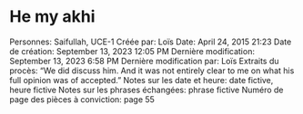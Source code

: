 # He my akhi

Personnes: Saifullah, UCE-1
Créée par: Loïs
Date: April 24, 2015 21:23
Date de création: September 13, 2023 12:05 PM
Dernière modification: September 13, 2023 6:58 PM
Dernière modification par: Loïs
Extraits du procès: “We did discuss him. And it was not entirely clear to me on what his full opinion was of accepted.”
Notes sur les date et heure: date fictive, heure fictive
Notes sur les phrases échangées: phrase fictive
Numéro de page des pièces à conviction: page 55